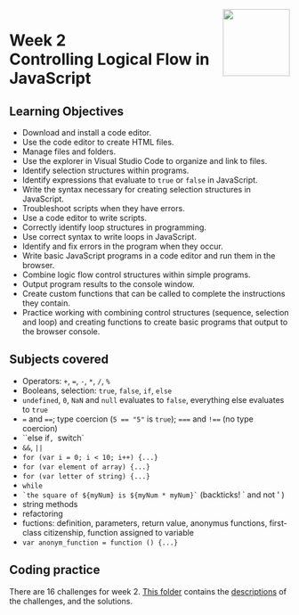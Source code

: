 <a href="../">
  <img src="/img/JavaScript_Basics_logo.avif" width="120" align="right">
</a>

# Week 2 <br> Controlling Logical Flow in JavaScript

## Learning Objectives
- Download and install a code editor.
- Use the code editor to create HTML files.
- Manage files and folders.
- Use the explorer in Visual Studio Code to organize and link to files.
- Identify selection structures within programs.
- Identify expressions that evaluate to `true` or `false` in JavaScript.
- Write the syntax necessary for creating selection structures in JavaScript.
- Troubleshoot scripts when they have errors.
- Use a code editor to write scripts.
- Correctly identify loop structures in programming.
- Use correct syntax to write loops in JavaScript.
- Identify and fix errors in the program when they occur.
- Write basic JavaScript programs in a code editor and run them in the browser.
- Combine logic flow control structures within simple programs.
- Output program results to the console window.
- Create custom functions that can be called to complete the instructions they contain.
- Practice working with combining control structures (sequence, selection and loop) and creating functions to create basic programs that output to the browser console.

## Subjects covered
- Operators: `+`, `=`, `-`, `*`, `/`, `%`
- Booleans, selection: `true`, `false`, `if`, `else`
- `undefined`, `0`, `NaN` and `null` evaluates to `false`, everything else evaluates to `true`
- `=` and `==`; type coercion (`5 == "5"` is `true`); `===` and `!==` (no type coercion)
- ``else if`, `switch`
- `&&`, `||`
- `for (var i = 0; i < 10; i++) {...}`
- `for (var element of array) {...}`
- `for (var letter of string) {...}`
- `while`
- `` `the square of ${myNum} is ${myNum * myNum}` `` (backticks! \` and not ' )
- string methods
- refactoring
- fuctions: definition, parameters, return value, anonymus functions, first-class citizenship, function assigned to variable
- `var anonym_function = function () {...}`


## Coding practice

There are 16 challenges for week 2. [This folder](./Challenges) contains the [descriptions](./Challenges/README.md) of the challenges, and the solutions. 
